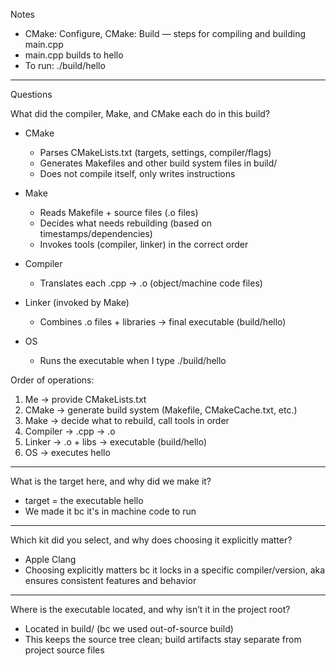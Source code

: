 Notes
- CMake: Configure, CMake: Build — steps for compiling and building main.cpp
- main.cpp builds to hello
- To run:
  ./build/hello

---

Questions

What did the compiler, Make, and CMake each do in this build?
- CMake
  - Parses CMakeLists.txt (targets, settings, compiler/flags)
  - Generates Makefiles and other build system files in build/
  - Does not compile itself, only writes instructions

- Make
  - Reads Makefile + source files (.o files)
  - Decides what needs rebuilding (based on timestamps/dependencies)
  - Invokes tools (compiler, linker) in the correct order

- Compiler
  - Translates each .cpp → .o (object/machine code files)

- Linker (invoked by Make)
  - Combines .o files + libraries → final executable (build/hello)

- OS
  - Runs the executable when I type ./build/hello

Order of operations:
1. Me → provide CMakeLists.txt
2. CMake → generate build system (Makefile, CMakeCache.txt, etc.)
3. Make → decide what to rebuild, call tools in order
4. Compiler → .cpp → .o
5. Linker → .o + libs → executable (build/hello)
6. OS → executes hello

---

What is the target here, and why did we make it?
- target = the executable hello
- We made it bc it's in machine code to run

---

Which kit did you select, and why does choosing it explicitly matter?
- Apple Clang
- Choosing explicitly matters bc it locks in a specific compiler/version, aka ensures consistent features and behavior

---

Where is the executable located, and why isn’t it in the project root?
- Located in build/ (bc we used out-of-source build)
- This keeps the source tree clean; build artifacts stay separate from project source files
